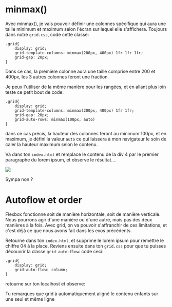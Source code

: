 <h1>minmax()</h1>

Avec minmax(), je vais pouvoir définir une colonnes spécifique qui aura une taille minimum et maximum selon l'écran sur lequel elle s'affichera. Toujours dans notre ```grid.css```, code cette classe:

``` 
.grid{
    display: grid;
    grid-template-columns: minmax(200px, 400px) 1fr 1fr 1fr;
    grid-gap: 20px;
}
```

Dans ce cas, la première colonne aura une taille comprise entre 200 et 400px, les 3 autres colonnes feront une fraction.

Je peux l'utiliser de la même manière pour les rangées, et en allant plus loin teste ce petit bout de code:

```
.grid{
    display: grid;
    grid-template-columns: minmax(200px, 400px) 1fr 1fr;
    grid-gap: 20px;
    grid-auto-rows: minmax(100px, auto)
}
```

dans ce cas précis, la hauteur des colonnes feront au minimum 100px, et en maximum, je défini la valeur ```auto``` ce qui laissera à mon navigateur le soin de caler la hauteur maximum selon le contenu.

Va dans ton ```index.html``` et remplace le contenu de la div 4 par le premier paragraphe du lorem ipsum, et observe le résultat.... 

<img src="https://raw.githubusercontent.com/GuyVil1/Css-Grid---Bootstrap-prends-un-coup-de-vieux/master/Formation/img/grid003.png" />

Sympa non ?

<h1 id="ordre">Autoflow et order</h1>

Flexbox fonctionne soit de manière horizontale, soit de manière verticale. Nous pourrons agir d'une manière ou d'une autre, mais pas des deux manières à la fois.
Avec grid, on va pouvoir s'affranchir de ces limitations, et c'est déjà ce que nous avons fait dans les exos précédents.

Retourne dans ton ```index.html```, et supprime le lorem ipsum pour remettre le chiffre 04 à la place.
Reviens ensuite dans ton ```grid.css``` pour que tu puisses découvrir la classe ```grid-auto-flow```: code ceci:

```
.grid{
    display: grid;
    grid-auto-flow: column;
}
```
retourne sur ton localhost et observe:

Tu remarques que grid à automatiquement aligné le contenu enfants sur une seul et même ligne
